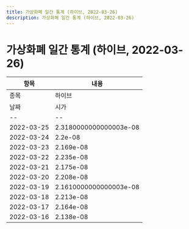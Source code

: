 ```yaml
---
title: 가상화폐 일간 통계 (하이브, 2022-03-26)
description: 가상화폐 일간 통계 (하이브, 2022-03-26)
---
```


가상화폐 일간 통계 (하이브, 2022-03-26)
===

|항목|내용|
|--|--|
|종목|하이브||마켓|BTC-HIVE||종류|일 단위 캔들||기간|2022-03-16T09:00:00 - 2022-03-25T09:00:00|
|날짜|시가|저가|고가|종가|비고|
|--|--|--|--|--|--|
|2022-03-25|2.3180000000000003e-08|2.229e-08|2.3180000000000003e-08|2.2629999999999998e-08|    |
|2022-03-24|2.2e-08|2.2e-08|2.354e-08|2.354e-08|    |
|2022-03-23|2.169e-08|2.169e-08|2.217e-08|2.217e-08|    |
|2022-03-22|2.235e-08|2.147e-08|2.235e-08|2.156e-08|    |
|2022-03-21|2.175e-08|2.166e-08|2.264e-08|2.208e-08|    |
|2022-03-20|2.208e-08|2.1739999999999998e-08|2.208e-08|2.183e-08|    |
|2022-03-19|2.1610000000000003e-08|2.1610000000000003e-08|2.23e-08|2.208e-08|    |
|2022-03-18|2.213e-08|2.1610000000000003e-08|2.23e-08|2.1610000000000003e-08|    |
|2022-03-17|2.164e-08|2.154e-08|2.2929999999999998e-08|2.247e-08|    |
|2022-03-16|2.138e-08|2.067e-08|2.1549999999999998e-08|2.11e-08|    |
